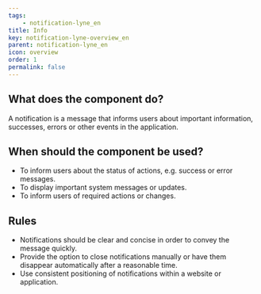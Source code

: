 ```yaml
---
tags: 
    - notification-lyne_en
title: Info
key: notification-lyne-overview_en
parent: notification-lyne_en
icon: overview
order: 1
permalink: false
---
```


## What does the component do?
A notification is a message that informs users about important information, successes, errors or other events in the application.

## When should the component be used?
* To inform users about the status of actions, e.g. success or error messages.
* To display important system messages or updates.
* To inform users of required actions or changes.

## Rules
* Notifications should be clear and concise in order to convey the message quickly.
* Provide the option to close notifications manually or have them disappear automatically after a reasonable time.
* Use consistent positioning of notifications within a website or application.
